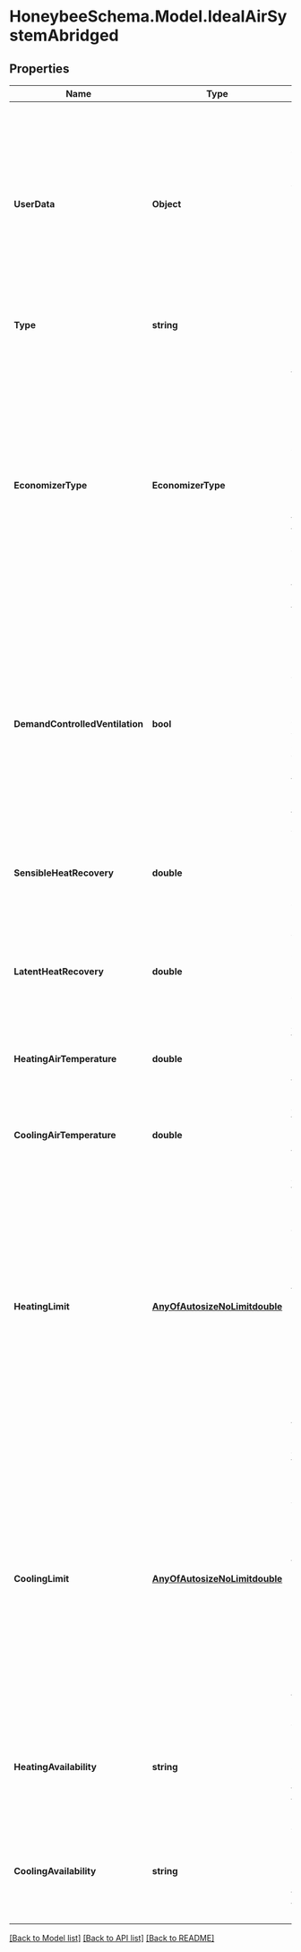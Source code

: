 
# HoneybeeSchema.Model.IdealAirSystemAbridged

## Properties

Name | Type | Description | Notes
------------ | ------------- | ------------- | -------------
**UserData** | **Object** | Optional dictionary of user data associated with the object.All keys and values of this dictionary should be of a standard data type to ensure correct serialization of the object (eg. str, float, int, list). | [optional] 
**Type** | **string** |  | [optional] [readonly] [default to "IdealAirSystemAbridged"]
**EconomizerType** | **EconomizerType** | Text to indicate the type of air-side economizer used on the ideal air system. Economizers will mix in a greater amount of outdoor air to cool the zone (rather than running the cooling system) when the zone needs cooling and the outdoor air is cooler than the zone. | [optional] 
**DemandControlledVentilation** | **bool** | Boolean to note whether demand controlled ventilation should be used on the system, which will vary the amount of ventilation air according to the occupancy schedule of the zone. | [optional] [default to false]
**SensibleHeatRecovery** | **double** | A number between 0 and 1 for the effectiveness of sensible heat recovery within the system. | [optional] [default to 0D]
**LatentHeatRecovery** | **double** | A number between 0 and 1 for the effectiveness of latent heat recovery within the system. | [optional] [default to 0D]
**HeatingAirTemperature** | **double** | A number for the maximum heating supply air temperature [C]. | [optional] [default to 50D]
**CoolingAirTemperature** | **double** | A number for the minimum cooling supply air temperature [C]. | [optional] [default to 13D]
**HeatingLimit** | [**AnyOfAutosizeNoLimitdouble**](AnyOfAutosizeNoLimitdouble.md) | A number for the maximum heating capacity in Watts. This can also be an Autosize object to indicate that the capacity should be determined during the EnergyPlus sizing calculation. This can also be a NoLimit object to indicate no upper limit to the heating capacity. | [optional] 
**CoolingLimit** | [**AnyOfAutosizeNoLimitdouble**](AnyOfAutosizeNoLimitdouble.md) | A number for the maximum cooling capacity in Watts. This can also be an Autosize object to indicate that the capacity should be determined during the EnergyPlus sizing calculation. This can also be a NoLimit object to indicate no upper limit to the cooling capacity. | [optional] 
**HeatingAvailability** | **string** | An optional identifier of a schedule to set the availability of heating over the course of the simulation. | [optional] 
**CoolingAvailability** | **string** | An optional identifier of a schedule to set the availability of cooling over the course of the simulation. | [optional] 

[[Back to Model list]](../README.md#documentation-for-models)
[[Back to API list]](../README.md#documentation-for-api-endpoints)
[[Back to README]](../README.md)


